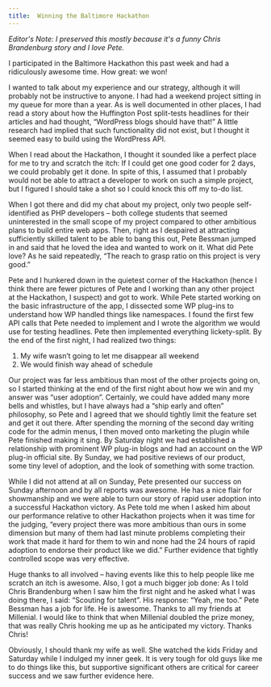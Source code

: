 ```yaml
---
title:  Winning the Baltimore Hackathon
---
```


<i>Editor's Note: I preserved this mostly because it's a funny Chris Brandenburg story and I love Pete.</i>

I participated in the Baltimore Hackathon this past week and had a ridiculously awesome time. How great: we won!

I wanted to talk about my experience and our strategy, although it will probably not be instructive to anyone.  I had had a weekend project sitting in my queue for more than a year.  As is well documented in other places, I had read a story about how the Huffington Post split-tests headlines for their articles and had thought, “WordPress blogs should have that!” A little research had implied that such functionality did not exist, but I thought it seemed easy to build using the WordPress API.

When I read about the Hackathon, I thought it sounded like a perfect place for me to try and scratch the itch: If I could get one good coder for 2 days, we could probably get it done. In spite of this, I assumed that I probably would not be able to attract a developer to work on such a simple project, but I figured I should take a shot so I could knock this off my to-do list.

When I got there and did my chat about my project, only two people self-identified as PHP developers – both college students that seemed uninterested in the small scope of my project compared to other ambitious plans to build entire web apps. Then, right as I despaired at attracting sufficiently skilled talent to be able to bang this out, Pete Bessman jumped in and said that he loved the idea and wanted to work on it. What did Pete love? As he said repeatedly, “The reach to grasp ratio on this project is very good.” 

Pete and I hunkered down in the quietest corner of the Hackathon (hence I think there are fewer pictures of Pete and I working than any other project at the Hackathon, I suspect) and got to work. While Pete started working on the basic infrastructure of the app, I dissected some WP plug-ins to understand how WP handled things like namespaces. I found the first few API calls that Pete needed to implement and I wrote the algorithm we would use for testing headlines. Pete then implemented everything lickety-split. By the end of the first night, I had realized two things:

<ol>
<li>My wife wasn’t going to let me disappear all weekend</li>
<li>We would finish way ahead of schedule</li>
</ol>

Our project was far less ambitious than most of the other projects going on, so I started thinking at the end of the first night about how we win and my answer was “user adoption”. Certainly, we could have added many more bells and whistles, but I have always had a “ship early and often” philosophy, so Pete and I agreed that we should tightly limit the feature set and get it out there. After spending the morning of the second day writing code for the admin menus, I then moved onto marketing the plugin while Pete finished making it sing. By Saturday night we had established a relationship with prominent WP plug-in blogs and had an account on the WP plug-in official site. By Sunday, we had positive reviews of our product, some tiny level of adoption, and the look of something with some traction.

While I did not attend at all on Sunday, Pete presented our success on Sunday afternoon and by all reports was awesome. He has a nice flair for showmanship and we were able to turn our story of rapid user adoption into a successful Hackathon victory. As Pete told me when I asked him about our performance relative to other Hackathon projects when it was time for the judging, “every project there was more ambitious than ours in some dimension but many of them had last minute problems completing their work that made it hard for them to win and none had the 24 hours of rapid adoption to endorse their product like we did.” Further evidence that tightly controlled scope was very effective.

Huge thanks to all involved – having events like this to help people like me scratch an itch is awesome. Also, I got a much bigger job done: As I told Chris Brandenburg when I saw him the first night and he asked what I was doing there, I said: “Scouting for talent”. His response: “Yeah, me too.” Pete Bessman has a job for life. He is awesome. Thanks to all my friends at Millenial. I would like to think that when Millenial doubled the prize money, that was really Chris hooking me up as he anticipated my victory. Thanks Chris!

Obviously, I should thank my wife as well.  She watched the kids Friday and Saturday while I indulged my inner geek. It is very tough for old guys like me to do things like this, but supportive significant others are critical for career success and we saw further evidence here.

